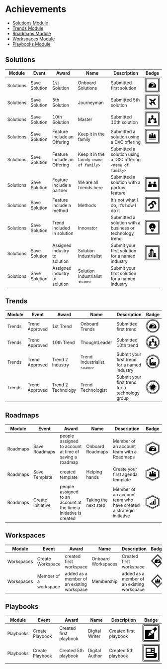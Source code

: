 # Achievements

- [Solutions Module](#Solutions)
- [Trends Module](#Trends)
- [Roadmaps Module](#Roadmaps)
- [Workspaces Module](#Workspaces)
- [Playbooks Module](#Playbooks)

## Solutions
|Module|Event|Award|Name|Description|Badge
|----|----|----|----|----|----|
|Solutions|Save Solution|1st Solution|Onboard Solutions|Submitted first solution|![badge](images/achievements/onboardsolutions.png)
|Solutions|Save Solution|5th Solution|Journeyman|Submitted 5th solution|![badge](images/achievements/journeyman.png)
|Solutions|Save Solution|10th Solution|Master|Submitted 10th solution|![badge](images/achievements/master.png)
|Solutions|Save Solution|Feature include an Offering|Keep it in the family|Submitted a solution using a DXC offering|![badge](images/achievements/family.png)
|Solutions|Save Solution|Feature include an Offering|Keep it in the family `<name of family>`|Submitted a solution using a DXC offering `<name of family>`|
|Solutions|Save Solution|Feature include a partner|We are all friends here|Submitted a solution with a partner feature|![badge](images/achievements/friend.png)
|Solutions|Save Solution|Feature include a method|Methods|It’s not what I do, it’s how I do it|![badge](images/achievements/method.png)
|Solutions|Save Solution|Trend included in solution|Innovator|Submitted a solution with a business or technology trend|![badge](images/achievements/innovator.png)
|Solutions|Save Solution|Assigned industry to solution|Solution Industrialist|Submit your first solution for a named industry|![badge](images/achievements/solutionindustrialist.png)
|Solutions|Save Solution|Assigned industry to solution|Solution Industrialist `<name>`|Submit your first solution for a named industry|

## Trends
|Module|Event|Award|Name|Description|Badge
|----|----|----|----|----|----|
|Trends|Trend Approved|1st Trend|Onboard Trends|Submitted first trend|![badge](images/achievements/onboardtrends.png)
|Trends|Trend Approved|10th Trend|ThoughtLeader|Submitted 10th trend|![badge](images/achievements/thoughtleader.png)
|Trends|Trend Approved|Trend 2 Industry|Trend Industrialist `<name>`|Submit your first trend for a named industry|![badge](images/achievements/TrendIndustrialistmanufacturing.png)
|Trends|Trend Approved|Trend 2 Technology|Trend Technologist|Submit your first trend for a technology group|![badge](images/achievements/TrendTechnologist.png)

## Roadmaps
|Module|Event|Award|Name|Description|Badge
|----|----|----|----|----|----|
|Roadmaps|Save Roadmaps|people assigned to account at time of saving a roadmap|Onboard Roadmaps|Member of an account team with a Roadmaps|![badge](images/achievements/onboardagendas.png)
|Roadmaps|Save Template|created template|Helping hands|Create your first agenda template|![badge](images/achievements/helpingHands.png)
|Roadmaps|Create Initiative|people assigned to an account at the time a initiative is created|Taking the next step|Member of an account team who have created a strategic initiative|![badge](images/achievements/takingthenextstep.png)

## Workspaces
|Module|Event|Award|Name|Description|Badge
|----|----|----|----|----|----|
|Workspaces|Create Workspace|created first workspace|Onboard Workspaces|Created first workspace|![badge](images/achievements/onboardWorkspace.png)
|Workspaces|Member of a workspace|added as a member of an existing workspace|Membership|added as a member of an existing workspace|![badge](images/achievements/intheclub.png)


## Playbooks
|Module|Event|Award|Name|Description|Badge
|----|----|----|----|----|----|
|Playbooks|Create Playbook|Created first playbook|Digital Writer|Created first playbook|![badge](images/achievements/1stPlaybook.png)
|Playbooks|Create Playbook|Created 5th playbook|Digital Author|Created 5th playbook|![badge](images/achievements/5thPlaybook.png)